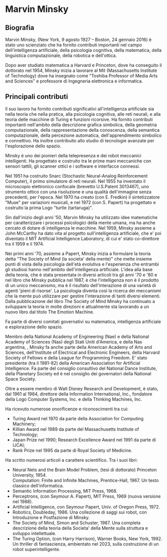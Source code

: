 # Marvin Minsky
## Biografia
Marvin Minsky, (New York, 9 agosto 1927 – Boston, 24 gennaio 2016) è stato uno scienziato che ha fornito contributi importanti nel campo dell'intelligenza artificiale, della psicologia cognitiva, della matematica, della linguistica computazionale, della robotica e dell'ottica. 

Dopo aver studiato matematica a Harvard e Princeton, dove ha conseguito il dottorato nel 1954, Minsky inizia a lavorare al Mit (Massachusetts Institute of Technology) dove ha insegnato come "Toshiba Professor of Media Arts and Sciences" e professore di Ingegneria elettronica e informatica.

## Principali contributi

Il suo lavoro ha fornito contributi significativi all'intelligenza artificiale sia nella teoria che nella pratica, alla psicologia cognitiva, alle reti neurali, e alla teoria delle macchine di Turing e funzioni ricorsive. Ha fornito contributi importanti nell'ambito della descrizione grafica simbolica, della geometria computazionale, della rappresentazione della conoscenza, della semantica computazionale, della percezione automatica, dell'apprendimento simbolico e connettivo. Ha inoltre contribuito allo studio di tecnologie avanzate per l'esplorazione dello spazio.

Minsky è uno dei pionieri della telepresenza e dei robot meccanici intelligenti. Ha progettato e costruito tra le prime mani meccaniche con sensori tattili, gli scanner ottici e i software e interfacce connessi.

Nel 1951 ha costruito Snarc (Stochastic Neural-Analog Reinforcement Computer), il primo simulatore di reti neurali. Nel 1955 ha inventato il microscopio elettronico confocale (brevetto U.S.Patent 3013467), uno strumento ottico con una risoluzione e una qualità  dell'immagine senza precedenti, per l'epoca. Nel 1970 ha creato (con E. Fredkin) il sintetizzatore "Muse" per variazioni musicali, e nel 1972 (con S. Papert) ha progettato e costruito la prima Logo "turtle (tartaruga)".

Sin dall'inizio degli anni '50, Marvin Minsky ha utilizzato idee matematiche per caratterizzare i processi psicologici della mente umana, ma ha anche cercato di dotare di intelligenza le macchine. Nel 1959, Minsky assieme a John McCarthy ha dato vita al progetto sull'intelligenza artificiale, che e' poi diventato il MIT Artificial Intelligence Laboratory, di cui e' stato co-direttore tra il 1959 e il 1974.

Nei primi anni '70, assieme a Papert, Minsky inizia a formulare la teoria detta "The Society of Mind (la societa' della mente)" che mette insieme punti di vista della psicologia dell'età  evolutiva e l'esperienza che entrambi gli studiosi hanno nell'ambito dell'intelligenza artificiale. L'idea alla base della teoria, che è stata presentata in diversi articoli tra gli anni '70 e '80 e nel libro che Minsky pubblica nel 1987, è che l'intelligenza non è il prodotto di un unico meccanismo, ma è il risultato dell'interazione di una varietà  di agenti 'pieni di risorse'. La psicologia diventa così la ricerca dei meccanismi che la mente può utilizzare per gestire l'interazione di tanti diversi elementi.
Dalla pubblicazione del libro The Society of Mind Minsky ha continuato a sviluppare la teoria in molte direzioni e attualmente sta lavorando a un nuovo libro dal titolo The Emotion Machine.

Fa parte di diversi comitati governativi su matematica, intelligenza artificiale e esplorazione dello spazio.

Membro della National Academy of Engineering (Nae) e della National Academy of Sciences (Nas) degli Stati Uniti d'America, e della Nas argentina, , Minsky fa anche parte della American Academy of Arts and Sciences, dell'Institute of Electrical and Electronic Engineers, della Harvard Society of Fellows e della League for Programming Freedom. E' stato presidente (tra il 1981-82) della American Association for Artificial Intelligence. Fa parte del consiglio consultivo del National Dance Institute, della Planetary Society ed è nel consiglio dei governatori della National Space Society.

Oltre a essere membro di Walt Disney Research and Development, è stato, dal 1961 al 1984, direttore della Information International, Inc., fondatore della Logo Computer Systems, Inc. e della Thinking Machines, Inc.

Ha ricevuto numerose onorificenze e riconoscimenti tra cui: 
- Turing Award nel 1970 da parte della Association for Computing Machinery; 
- Killian Award nel 1989 da parte del Massachusetts Institute of Technology; 
- Japan Prize nel 1990; Research Excellence Award nel 1991 da parte di IJCAI;
- Rank Prize nel 1995 da parte di Royal Society of Medicine.

Ha scritto numerosi articoli a carattere scientifico. Tra i suoi libri:
- Neural Nets and the Brain Model Problem, (tesi di dottorato) Princeton University, 1954.  
Computation: Finite and Infinite Machines, Prentice-Hall, 1967. Un testo classico dell'informatica.
- Semantic Information Processing, MIT Press, 1968.
- Perceptrons, (con Seymour A. Papert), MIT Press, 1969 (nuova versione nel 1988).
- Artificial Intelligence, con Seymour Papert, Univ. of Oregon Press, 1972.
- Robotics, Doubleday, 1986. Una collezione di saggi sui robot, con Introduzione e Postfazione di Minsky.
- The Society of Mind, Simon and Schuster, 1987. Una completa descrizione della teoria della 
 Societa' della Mente sulla struttura e sviluppo intellettuale.
- The Turing Option, (con Harry Harrison), Warner Books, New York, 1992. Un thriller di 
 fantascienza, ambientato nel 2023, sulla costruzione di un robot superintelligente.
